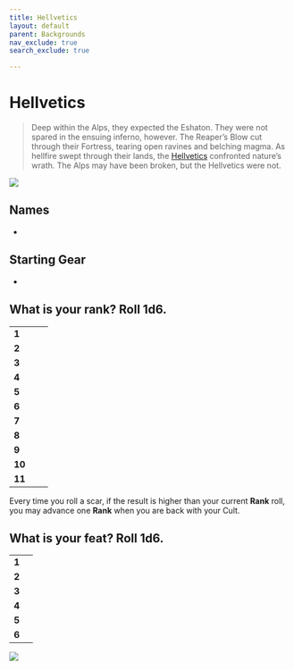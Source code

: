 ```yaml
---
title: Hellvetics
layout: default
parent: Backgrounds
nav_exclude: true
search_exclude: true

---
```


# Hellvetics

> Deep within the Alps, they expected the Eshaton. They were not spared in the ensuing inferno, however. The Reaper’s Blow cut through their Fortress, tearing open ravines and belching magma. As hellfire swept through their lands, the [Hellvetics](https://degenesis.com/world/cults/hellvetics) confronted nature’s wrath. The Alps may have been broken, but the Hellvetics were not.

![](https://a.storyblok.com/f/72501/2715x3840/a787dacaa6/003-hellvetics-archetype.jpg)

## Names

- 

## Starting Gear

- 

## What is your rank? Roll 1d6.

|        |     |     |
| ------ | --- | --- |
| **1**  |     |     |
| **2**  |     |     |
| **3**  |     |     |
| **4**  |     |     |
| **5**  |     |     |
| **6**  |     |     |
| **7**  |     |     |
| **8**  |     |     |
| **9**  |     |     |
| **10** |     |     |
| **11** |     |     |

Every time you roll a scar, if the result is higher than your current **Rank** roll, you may advance one **Rank** when you are back with your Cult.


## What is your feat? Roll 1d6.

|       |     |
| ----- | --- |
| **1** |     |
| **2** |     |
| **3** |     |
| **4** |     |
| **5** |     |
| **6** |     |

![](https://img2.storyblok.com/3492x1964/filters:quality(90)/f/72501/3840x2160/a89619dae2/hellvetics-opener.jpg)